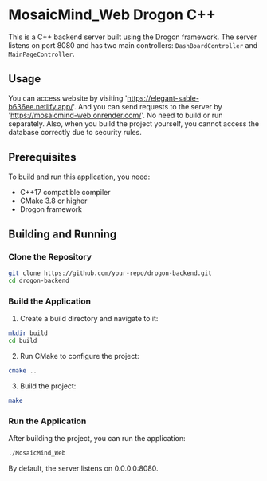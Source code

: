 # MosaicMind_Web Drogon C++

This is a C++ backend server built using the Drogon framework. The server listens on port 8080 and has two main controllers: `DashBoardController` and `MainPageController`.


## Usage
You can access website by visiting 'https://elegant-sable-b636ee.netlify.app/'. And you can send requests to the server by 'https://mosaicmind-web.onrender.com/'. No need to build or run separately. Also, when you build the project yourself, you cannot access the database correctly due to security rules.

## Prerequisites

To build and run this application, you need:

- C++17 compatible compiler
- CMake 3.8 or higher
- Drogon framework

## Building and Running

### Clone the Repository

```sh
git clone https://github.com/your-repo/drogon-backend.git
cd drogon-backend
```

### Build the Application

1. Create a build directory and navigate to it:
```sh	
mkdir build
cd build
```

2. Run CMake to configure the project:
```sh
cmake ..
```

3. Build the project:
```sh
make
```

### Run the Application
After building the project, you can run the application:
```sh	
./MosaicMind_Web
```
By default, the server listens on 0.0.0.0:8080.

